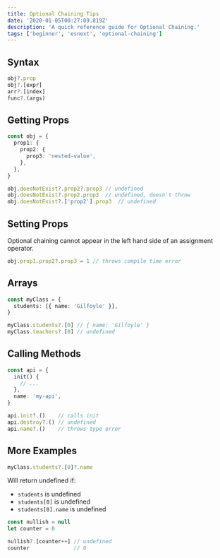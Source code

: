 ```yaml
---
title: Optional Chaining Tips
date: '2020-01-05T00:27:09.819Z'
description: 'A quick reference guide for Optional Chaining.'
tags: ['beginner', 'esnext', 'optional-chaining']
---
```


## Syntax

```ts
obj?.prop
obj?.[expr]
arr?.[index]
func?.(args)
```

## Getting Props

```ts
const obj = {
  prop1: {
    prop2: {
      prop3: 'nested-value',
    },
  },
}
```

<!-- prettier-ignore -->
```ts
obj.doesNotExist?.prop2?.prop3 // undefined
obj.doesNotExist?.prop2.prop3  // undefined, doesn't throw
obj.doesNotExist?.['prop2'].prop3  // undefined
```

## Setting Props

Optional chaining cannot appear in the left hand side of an assignment operator.

```ts
obj.prop1.prop2?.prop3 = 1 // throws compile time error
```

## Arrays

```ts
const myClass = {
  students: [{ name: 'Gilfoyle' }],
}
```

```ts
myClass.students?.[0] // { name: 'Gilfoyle' }
myClass.teachers?.[0] // undefined
```

## Calling Methods

```ts
const api = {
  init() {
    // ...
  },
  name: 'my-api',
}
```

<!-- prettier-ignore -->
```ts
api.init?.()    // calls init
api.destroy?.() // undefined
api.name?.()    // throws type error
```

## More Examples

```ts
myClass.students?.[0]?.name
```

Will return undefined if:

- `students` is undefined
- `students[0]` is undefined
- `students[0].name` is undefined

<!-- prettier-ignore -->
```ts
const nullish = null
let counter = 0

nullish?.[counter++] // undefined
counter              // 0
```
